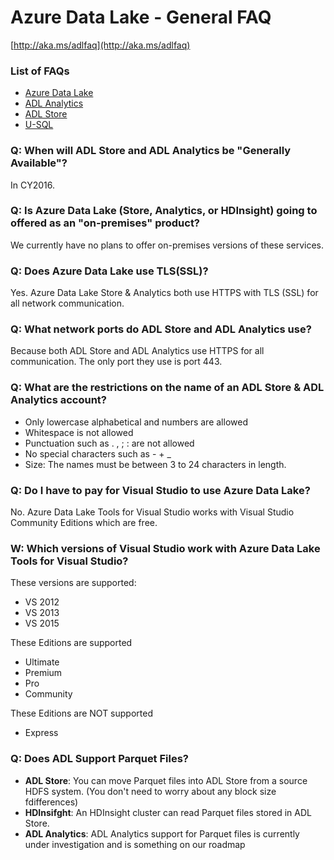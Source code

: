# Azure Data Lake - General FAQ

[http://aka.ms/adlfaq](http://aka.ms/adlfaq)
 
### List of FAQs
* [Azure Data Lake](http://aka.ms/adlfaq)
* [ADL Analytics](http://aka.ms/adlafaq)
* [ADL Store](http://aka.ms/adlsfaq)
* [U-SQL ](http://aka.ms/usqlfaq)

### Q: When will ADL Store and ADL Analytics be "Generally Available"?

In CY2016.

### Q: Is Azure Data Lake (Store, Analytics, or HDInsight) going to offered as an "on-premises" product?

We currently have no plans to offer on-premises versions of these services. 

### Q: Does Azure Data Lake use TLS(SSL)?

Yes. Azure Data Lake Store & Analytics both use HTTPS with TLS (SSL) for all network communication.

### Q: What network ports do ADL Store and ADL Analytics use?

Because both ADL Store and ADL Analytics use HTTPS for all communication. The only port they use is port 443.

### Q: What are the  restrictions on the name of an ADL Store & ADL Analytics account?

* Only lowercase alphabetical and numbers are allowed
* Whitespace is not allowed
* Punctuation such as . , ; : are not allowed
* No special characters such as - + _
* Size: The names must be between 3 to 24 characters in length.

### Q: Do I have to pay for Visual Studio to use Azure Data Lake?

No. Azure Data Lake Tools for Visual Studio works with Visual Studio Community Editions which are free.

### W: Which versions of Visual Studio work with Azure Data Lake Tools for Visual Studio?

These versions are supported:
- VS 2012
- VS 2013
- VS 2015

These Editions are supported 
- Ultimate
- Premium
- Pro
- Community

These Editions are NOT supported
- Express

### Q: Does ADL Support Parquet Files?

* **ADL Store**: You can move Parquet files into ADL Store from a source HDFS system. (You don't need to worry about any block size fdifferences)
* **HDInsifght**: An HDInsight cluster can read Parquet files stored in ADL Store.
* **ADL Analytics**: ADL Analytics support for Parquet files is currently under investigation and is something on our roadmap

